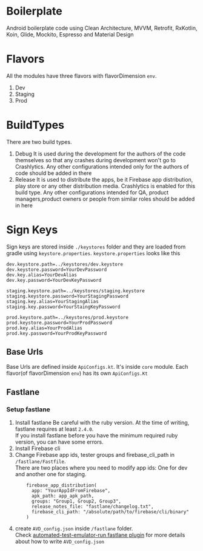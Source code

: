 # Boilerplate
Android boilerplate code using Clean Architecture, MVVM, Retrofit, RxKotlin, Koin, Glide, Mockito, Espresso and Material Design

# Flavors
All the modules have three flavors with flavorDimension `env`.
1. Dev
2. Staging
3. Prod

# BuildTypes
There are two build types. 
1. Debug
    It is used during the development for the authors of the code themselves 
    so that any crashes during development won't go to Crashlytics. 
    Any other configurations intended only for the authors of code should be added in there
2. Release
    It is used to distribute the apps, be it Firebase app distribution, play store or any other distribution media. 
    Crashlytics is enabled for this build type. 
    Any other configurations intended for QA, product managers,product owners or people from similar roles should be added in here

# Sign Keys
Sign keys are stored inside `./keystores` folder and they are loaded from gradle using `keystore.properties`.
`keystore.properties` looks like this
```
dev.keystore.path=../keystores/dev.keystore
dev.keystore.password=YourDevPassword
dev.key.alias=YourDevAlias
dev.key.password=YourDevKeyPassword

staging.keystore.path=../keystores/staging.keystore
staging.keystore.password=YourStagingPassword
staging.key.alias=YourStagingAlias
staging.key.password=YourStaingKeyPassword

prod.keystore.path=../keystores/prod.keystore
prod.keystore.password=YourProdPassword
prod.key.alias=YourProdAlias
prod.key.password=YourProdKeyPassword
```

## Base Urls
Base Urls are defined inside `ApiConfigs.kt`. It's inside `core` module. Each flavor(of flavorDimension `env`) has its own `ApiConfigs.Kt`

## Fastlane

### Setup fastlane

1. Install fastlane
    Be careful with the ruby version. At the time of writing, fastlane requires at least `2.4.0`.    
    If you install fastlane before you have the minimum required ruby version, you can have some errors.
2. Install Firebase cli
3. Change Firebase app ids, tester groups and firebase_cli_path in `/fastlane/Fastfile`.   
    There are two places where you need to modify app ids: One for dev and another one for staging.
    ```
        firebase_app_distribution(
          app: "YourAppIdFromFirebase",
          apk_path: app_apk_path,
          groups: "Group1, Group2, Group3",
          release_notes_file: "fastlane/changelog.txt",
          firebase_cli_path: "/absolute/path/to/firebase/cli/binary"
        )
    ```
4. create `AVD_config.json` inside `/fastlane` folder.    
    Check [automated-test-emulator-run fastlane plugin](https://github.com/AzimoLabs/fastlane-plugin-automated-test-emulator-run) for more details about how to write `AVD_config.json` 